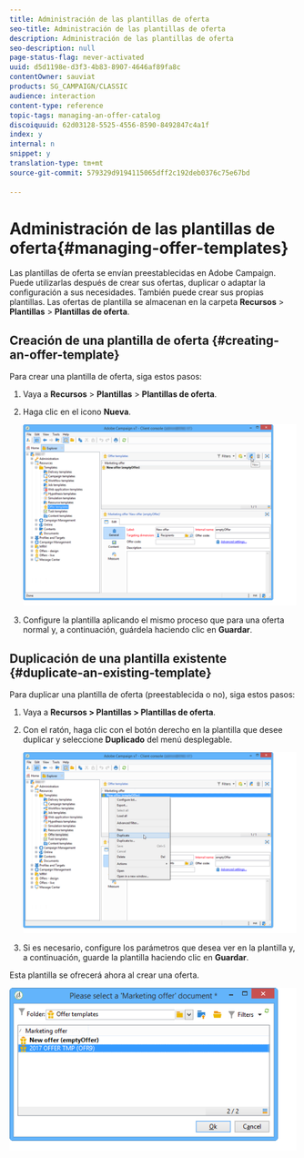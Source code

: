 ```yaml
---
title: Administración de las plantillas de oferta
seo-title: Administración de las plantillas de oferta
description: Administración de las plantillas de oferta
seo-description: null
page-status-flag: never-activated
uuid: d5d1198e-d3f3-4b83-8907-4646af89fa8c
contentOwner: sauviat
products: SG_CAMPAIGN/CLASSIC
audience: interaction
content-type: reference
topic-tags: managing-an-offer-catalog
discoiquuid: 62d03128-5525-4556-8590-8492847c4a1f
index: y
internal: n
snippet: y
translation-type: tm+mt
source-git-commit: 579329d9194115065dff2c192deb0376c75e67bd

---
```



# Administración de las plantillas de oferta{#managing-offer-templates}

Las plantillas de oferta se envían preestablecidas en Adobe Campaign. Puede utilizarlas después de crear sus ofertas, duplicar o adaptar la configuración a sus necesidades. También puede crear sus propias plantillas. Las ofertas de plantilla se almacenan en la carpeta **Recursos** > **Plantillas** > **Plantillas de oferta**.

## Creación de una plantilla de oferta {#creating-an-offer-template}

Para crear una plantilla de oferta, siga estos pasos:

1. Vaya a **Recursos** > **Plantillas** > **Plantillas de oferta**.
1. Haga clic en el icono **Nueva**.

   ![](assets/offer_model_001.png)

1. Configure la plantilla aplicando el mismo proceso que para una oferta normal y, a continuación, guárdela haciendo clic en **Guardar**.

## Duplicación de una plantilla existente {#duplicate-an-existing-template}

Para duplicar una plantilla de oferta (preestablecida o no), siga estos pasos:

1. Vaya a **Recursos > Plantillas > Plantillas de oferta**.
1. Con el ratón, haga clic con el botón derecho en la plantilla que desee duplicar y seleccione **Duplicado** del menú desplegable.

   ![](assets/offer_model_002.png)

1. Si es necesario, configure los parámetros que desea ver en la plantilla y, a continuación, guarde la plantilla haciendo clic en **Guardar**.

Esta plantilla se ofrecerá ahora al crear una oferta.

![](assets/offer_modelcreated_001.png)

